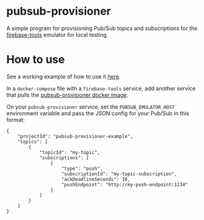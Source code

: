 # pubsub-provisioner

A simple program for provisioning Pub/Sub topics and subscriptions for the [firebase-tools](https://github.com/firebase/firebase-tools) emulator for local testing.

# How to use

See a working example of how to use it [here](https://github.com/JonnyOrman/pubsub-provisioner-example).

In a `docker-compose` file with a `firebase-tools` service, add another service that pulls the [pubsub-provisioner docker image](https://hub.docker.com/r/jonnyorman/pubsub-provisioner).

On your `pubsub-provisioner` service, set the `PUBSUB_EMULATOR_HOST` environment variable and pass the JSON config for your Pub/Sub in this format:
```
{
    "projectId": "pubsub-provisioner-example",
    "topics": [
        {
            "topicId": "my-topic",
            "subscriptions": [
                {
                    "type": "push",
                    "subscriptionId": "my-topic-subscription",
                    "ackDeadlineSeconds": 10,
                    "pushEndpoint": "http://my-push-endpoint:1234"
                }
            ]
        }
    ]
}
```